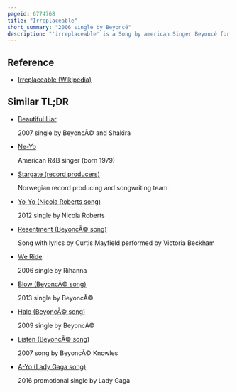 ```yaml
---
pageid: 6774768
title: "Irreplaceable"
short_summary: "2006 single by Beyoncé"
description: "'irreplaceable' is a Song by american Singer Beyoncé for her second Studio Album, B'Day. The Song was composed by shaffer ne-yo Smith Tor erik Hermansen Mikkel S. Eriksen, Espen Lind, Amund Bjørklund, Beyoncé and produced by Stargate and Beyoncé. 'irreplaceable' was originally a Country Record ; it was re-arranged as a mid-tempo Ballad with Pop and R & B Influences by modifying the vocal Arrangements and Instrumentation. During the Recording Sessions Beyonc and ne-yo wanted to create a Record to which People of either Gender could relate. The Lyrics are about the Breakdown of a Relationship with an unfaithful Man and the Song contains a Message about Empowerment for Females."
---
```


## Reference

- [Irreplaceable (Wikipedia)](https://en.wikipedia.org/?curid=6774768)

## Similar TL;DR

- [Beautiful Liar](/tldr/en/beautiful-liar)

  2007 single by BeyoncÃ© and Shakira

- [Ne-Yo](/tldr/en/ne-yo)

  American R&B singer (born 1979)

- [Stargate (record producers)](/tldr/en/stargate-record-producers)

  Norwegian record producing and songwriting team

- [Yo-Yo (Nicola Roberts song)](/tldr/en/yo-yo-nicola-roberts-song)

  2012 single by Nicola Roberts

- [Resentment (BeyoncÃ© song)](/tldr/en/resentment-beyonce-song)

  Song with lyrics by Curtis Mayfield performed by Victoria Beckham

- [We Ride](/tldr/en/we-ride)

  2006 single by Rihanna

- [Blow (BeyoncÃ© song)](/tldr/en/blow-beyonce-song)

  2013 single by BeyoncÃ©

- [Halo (BeyoncÃ© song)](/tldr/en/halo-beyonce-song)

  2009 single by BeyoncÃ©

- [Listen (BeyoncÃ© song)](/tldr/en/listen-beyonce-song)

  2007 song by BeyoncÃ© Knowles

- [A-Yo (Lady Gaga song)](/tldr/en/a-yo-lady-gaga-song)

  2016 promotional single by Lady Gaga
